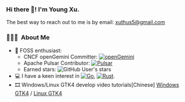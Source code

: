 ### Hi there 👋! I'm Young Xu.

The best way to reach out to me is by email: xuthus5@gmail.com

<h3> 👨🏻‍💻 &nbsp;About Me </h3>

- 🚀&nbsp;FOSS enthusiast:
    - CNCF openGemini Committer: [![openGemini](https://img.shields.io/badge/openGemini-DC143C)](https://github.com/openGemini/openGemini)
    - Apache Pulsar Contributor: [![Pulsar](https://img.shields.io/badge/Pulsar-178FFF)](https://github.com/apache/pulsar)
    - Earned stars: ![GitHub User's stars](https://img.shields.io/github/stars/xuthus5)
- 💻&nbsp;I have a keen interest in [![Go](https://img.shields.io/badge/Go-00BFFF)](https://go.dev), [![Rust](https://img.shields.io/badge/Rust-B7410E)](https://rust-lang.org).
- 🎞️&nbsp;Windows/Linux GTK4 develop video tutorials[Chinese] [Windows GTK4](https://www.bilibili.com/video/BV12t4y1L7rF) / [Linux GTK4](https://www.bilibili.com/video/BV1hq4y1A7Y9)
